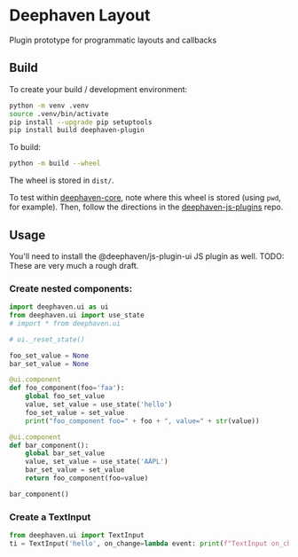 # Deephaven Layout

Plugin prototype for programmatic layouts and callbacks

## Build

To create your build / development environment:

```sh
python -m venv .venv
source .venv/bin/activate
pip install --upgrade pip setuptools
pip install build deephaven-plugin
```

To build:

```sh
python -m build --wheel
```

The wheel is stored in `dist/`. 

To test within [deephaven-core](https://github.com/deephaven/deephaven-core), note where this wheel is stored (using `pwd`, for example).
Then, follow the directions in the [deephaven-js-plugins](https://github.com/deephaven/deephaven-js-plugins) repo.


## Usage

You'll need to install the @deephaven/js-plugin-ui JS plugin as well.
TODO: These are very much a rough draft.

### Create nested components:

```python
import deephaven.ui as ui
from deephaven.ui import use_state
# import * from deephaven.ui

# ui._reset_state()

foo_set_value = None
bar_set_value = None

@ui.component
def foo_component(foo='faa'):
    global foo_set_value
    value, set_value = use_state('hello')
    foo_set_value = set_value
    print("foo_component foo=" + foo + ", value=" + str(value))

@ui.component
def bar_component():
    global bar_set_value
    value, set_value = use_state('AAPL')
    bar_set_value = set_value
    return foo_component(foo=value)

bar_component()
```

### Create a TextInput

```python
from deephaven.ui import TextInput
ti = TextInput('hello', on_change=lambda event: print(f"TextInput on_change event: {event}"))
```